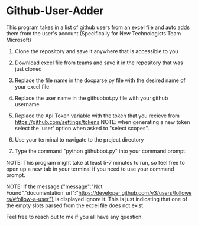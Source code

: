 # Github-User-Adder
This program takes in a list of github users from an excel file and auto adds them from the user's account (Specifically for
New Technologists Team Microsoft)

1. Clone the repository and save it anywhere that is accessible to you

2. Download excel file from teams and save it in the repository that was just cloned

3. Replace the file name in the docparse.py file with the desired name of your excel file

4. Replace the user name in the githubbot.py file with your github username

5. Replace the Api Token variable with the token that you recieve from https://github.com/settings/tokens 
NOTE: when generating a new token select the 'user' option when asked to "select scopes".

6. Use your terminal to navigate to the project directory

7. Type the command "python githubbot.py" into your command prompt.

NOTE: This program might take at least 5-7 minutes to run, so feel free to open up a new tab in your terminal if you need to 
use your command prompt.

NOTE: If the message {"message":"Not Found","documentation_url":"https://developer.github.com/v3/users/followers/#follow-a-user"}
is displayed ignore it. This is just indicating that one of the empty slots parsed from the excel file does not exist.

Feel free to reach out to me if you all have any question.

